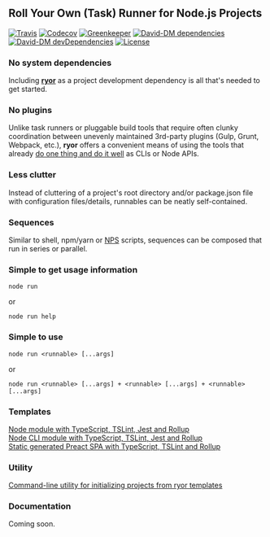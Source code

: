 ## Roll Your Own (Task) Runner for Node.js Projects

[![Travis](https://img.shields.io/travis/ryor/ryor.svg)](https://travis-ci.org/ryor/ryor/branches)
[![Codecov](https://img.shields.io/codecov/c/github/ryor/ryor.svg)](https://codecov.io/gh/ryor/ryor)
[![Greenkeeper](https://badges.greenkeeper.io/ryor/ryor.svg)](https://greenkeeper.io/)
[![David-DM dependencies](https://david-dm.org/ryor/ryor/master.svg)](https://david-dm.org/ryor/ryor/master)
[![David-DM devDependencies](https://david-dm.org/ryor/ryor/dev-status.svg)](https://david-dm.org/ryor/ryor/master#info=devDependencies)
[![License](https://img.shields.io/github/license/ryor/ryor.svg)](https://github.com/ryor/ryor/blob/master/LICENSE)

### No system dependencies

Including **[ryor](https://www.npmjs.com/package/ryor)** as a project development dependency is all that's needed to get started.

### No plugins

Unlike task runners or pluggable build tools that require often clunky coordination between unevenly maintained 3rd-party plugins (Gulp, Grunt, Webpack, etc.), **ryor** offers a convenient means of using the tools that already [do one thing and do it well](https://en.wikipedia.org/wiki/Unix_philosophy) as CLIs or Node APIs.

### Less clutter

Instead of cluttering of a project's root directory and/or package.json file with configuration files/details, runnables can be neatly self-contained.

### Sequences

Similar to shell, npm/yarn or [NPS](https://www.npmjs.com/package/nps) scripts, sequences can be composed that run in series or parallel.

### Simple to get usage information

```node run```

or

```node run help```

### Simple to use

```node run <runnable> [...args]```

or

```node run <runnable> [...args] + <runnable> [...args] + <runnable> [...args]```

### Templates

[Node module with TypeScript, TSLint, Jest and Rollup](https://github.com/ryor/ryor-simple-module-template)<br>
[Node CLI module with TypeScript, TSLint, Jest and Rollup](https://github.com/ryor/ryor-cli-module-template)<br>
[Static generated Preact SPA with TypeScript, TSLint and Rollup](https://github.com/ryor/ryor-static-gen-spa-preact-template)

### Utility

[Command-line utility for initializing projects from ryor templates](https://github.com/ryor/ryor-init)

### Documentation

Coming soon.

